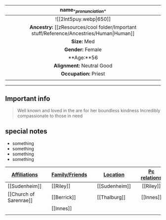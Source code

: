 
|                              name<sub>"*pronunciation*"</sub>                              |
| :----------------------------------------------------------------------------------------: |
|                                   ![[2lnt5puy.webp\|650]]                                   |
| **Ancestry:** [[zResources/cool folder/Important stuff/Reference/Ancestries/Human\|Human]] |
|                                       **Size:** Med                                        |
|                                     **Gender:** Female                                     |
|                                         **Age:**56                                         |
|                                **Alignment:** Neutral Good                                 |
|                                   **Occupation:** Priest                                   |
|                                                                                            |

---
## Important info
> Well known and loved in the are for her boundless kindness
> Incredibly compassionate to those in need 
> 

##  special notes 
- something 
- something
- something
- something

| **<u>Affiliations</u>** |     | **<u>Family/Friends</u>** |     | **<u>Location</u>** |     | <u>**Pc relations**</u> |     |
| ----------------------- | --- | ------------------------- | --- | ------------------- | --- | :---------------------: | --- |
| [[Sudenheim]]           |     | [[Riley]]                 |     | [[Sudenheim]]       |     |        [[Riley]]        |     |
| [[Church of Sarenrae]]  |     | [[Berrick]]               |     | [[Thalburg]]        |     |        [[Innes]]        |     |
|                         |     | [[Innes]]                 |     |                     |     |                         |     |
|                         |     |                           |     |                     |     |                         |     |

